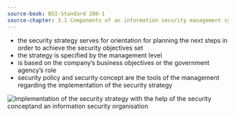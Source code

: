 ```yaml
---
source-book: BSI-Standard 200-1
source-chapter: 3.1 Components of an information security management system
---
```


- the security strategy serves for orientation for planning the next steps in order to achieve the security objectives set
- the strategy is specified by the management level 
- is based on the company’s business objectives or the government agency’s role
- security policy and security concept are the tools of the management regarding the implementation of the security strategy

![Implementation of the security strategy with the help of the security conceptand an information security organisation](<Implementation of the security strategy with the help of the security conceptand an information security organisation.png>)